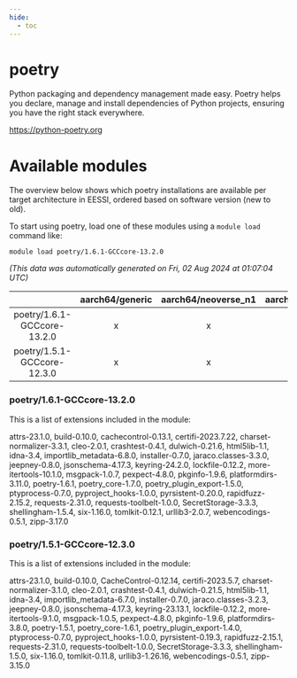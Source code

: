```yaml
---
hide:
  - toc
---
```


poetry
======


Python packaging and dependency management made easy. Poetry helps you declare, manage and install dependencies of Python projects, ensuring you have the right stack everywhere.

https://python-poetry.org
# Available modules


The overview below shows which poetry installations are available per target architecture in EESSI, ordered based on software version (new to old).

To start using poetry, load one of these modules using a `module load` command like:

```shell
module load poetry/1.6.1-GCCcore-13.2.0
```

*(This data was automatically generated on Fri, 02 Aug 2024 at 01:07:04 UTC)*  

| |aarch64/generic|aarch64/neoverse_n1|aarch64/neoverse_v1|x86_64/generic|x86_64/amd/zen2|x86_64/amd/zen3|x86_64/amd/zen4|x86_64/intel/haswell|x86_64/intel/skylake_avx512|
| :---: | :---: | :---: | :---: | :---: | :---: | :---: | :---: | :---: | :---: |
|poetry/1.6.1-GCCcore-13.2.0|x|x|x|x|x|x|x|x|x|
|poetry/1.5.1-GCCcore-12.3.0|x|x|x|x|x|x|x|x|x|


### poetry/1.6.1-GCCcore-13.2.0

This is a list of extensions included in the module:

attrs-23.1.0, build-0.10.0, cachecontrol-0.13.1, certifi-2023.7.22, charset-normalizer-3.3.1, cleo-2.0.1, crashtest-0.4.1, dulwich-0.21.6, html5lib-1.1, idna-3.4, importlib_metadata-6.8.0, installer-0.7.0, jaraco.classes-3.3.0, jeepney-0.8.0, jsonschema-4.17.3, keyring-24.2.0, lockfile-0.12.2, more-itertools-10.1.0, msgpack-1.0.7, pexpect-4.8.0, pkginfo-1.9.6, platformdirs-3.11.0, poetry-1.6.1, poetry_core-1.7.0, poetry_plugin_export-1.5.0, ptyprocess-0.7.0, pyproject_hooks-1.0.0, pyrsistent-0.20.0, rapidfuzz-2.15.2, requests-2.31.0, requests-toolbelt-1.0.0, SecretStorage-3.3.3, shellingham-1.5.4, six-1.16.0, tomlkit-0.12.1, urllib3-2.0.7, webencodings-0.5.1, zipp-3.17.0

### poetry/1.5.1-GCCcore-12.3.0

This is a list of extensions included in the module:

attrs-23.1.0, build-0.10.0, CacheControl-0.12.14, certifi-2023.5.7, charset-normalizer-3.1.0, cleo-2.0.1, crashtest-0.4.1, dulwich-0.21.5, html5lib-1.1, idna-3.4, importlib_metadata-6.7.0, installer-0.7.0, jaraco.classes-3.2.3, jeepney-0.8.0, jsonschema-4.17.3, keyring-23.13.1, lockfile-0.12.2, more-itertools-9.1.0, msgpack-1.0.5, pexpect-4.8.0, pkginfo-1.9.6, platformdirs-3.8.0, poetry-1.5.1, poetry_core-1.6.1, poetry_plugin_export-1.4.0, ptyprocess-0.7.0, pyproject_hooks-1.0.0, pyrsistent-0.19.3, rapidfuzz-2.15.1, requests-2.31.0, requests-toolbelt-1.0.0, SecretStorage-3.3.3, shellingham-1.5.0, six-1.16.0, tomlkit-0.11.8, urllib3-1.26.16, webencodings-0.5.1, zipp-3.15.0